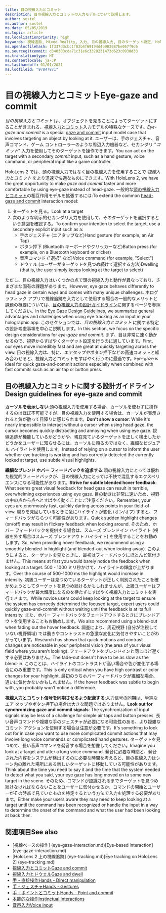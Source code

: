 ```yaml
---
title: 目の視線入力とコミット
description: 目の視線入力とコミットの入力モデルについて説明します。
author: sostel
ms.author: sostel
ms.date: 05/05/2019
ms.topic: article
ms.localizationpriority: high
keywords: 視線追跡, Mixed Reality, 入力, 目の視線入力, 目のターゲット設定, HoloLens 2, 視線に基づく選択, Mixed Reality ヘッドセット, Windows Mixed Reality ヘッドセット, 仮想現実ヘッドセット, HoloLens, MRTK, Mixed Reality Toolkit, 視線入力
ms.openlocfilehash: 1f337d3cbc1f82b4f69194d4b903687be067f9d6
ms.sourcegitcommit: d340303cda71c31e6c3320231473d623c0930d33
ms.translationtype: HT
ms.contentlocale: ja-JP
ms.lasthandoff: 01/01/2021
ms.locfileid: "97847871"
---
```

# <a name="eye-gaze-and-commit"></a><span data-ttu-id="38bed-104">目の視線入力とコミット</span><span class="sxs-lookup"><span data-stu-id="38bed-104">Eye-gaze and commit</span></span>

<span data-ttu-id="38bed-105">_目の視線入力とコミット_ は、オブジェクトを見ることによってターゲットにすることが含まれる、[視線入力とコミット](gaze-and-commit.md)入力モデルの特殊なケースです。</span><span class="sxs-lookup"><span data-stu-id="38bed-105">_Eye-gaze and commit_ is a special [gaze and commit](gaze-and-commit.md) input model case that involves targeting an object by looking at it.</span></span> <span data-ttu-id="38bed-106">ユーザーは、手のジェスチャ、音声コマンド、ゲーム コントローラーのような周辺入力機器など、セカンダリ "_コミット_" 入力を使用してそのターゲットを操作できます。</span><span class="sxs-lookup"><span data-stu-id="38bed-106">You can act on the target with a secondary _commit_ input, such as a hand gesture, voice command, or peripheral input like a game controller.</span></span> 

<span data-ttu-id="38bed-107">HoloLens 2 では、頭の視線入力ではなく目の視線入力を使用することで _視線入力とコミット_ をより迅速で快適なものにできます。</span><span class="sxs-lookup"><span data-stu-id="38bed-107">With HoloLens 2, we have the great opportunity to make _gaze and commit_ faster and more comfortable by using eye-gaze instead of head-gaze.</span></span> <span data-ttu-id="38bed-108">一般的な[頭の視線入力とコミット](gaze-and-commit.md)の相互作用モデルを拡張するには:</span><span class="sxs-lookup"><span data-stu-id="38bed-108">To extend the common [head-gaze and commit](gaze-and-commit.md) interaction model:</span></span> 
1. <span data-ttu-id="38bed-109">ターゲットを見る。</span><span class="sxs-lookup"><span data-stu-id="38bed-109">Look at a target</span></span> 
2. <span data-ttu-id="38bed-110">次のような明示的セカンダリ入力を使用して、そのターゲットを選択するという意図を確認する。</span><span class="sxs-lookup"><span data-stu-id="38bed-110">To confirm your intention to select the target, use a secondary explicit input such as a:</span></span>  
   - <span data-ttu-id="38bed-111">手のジェスチャ (エアタップなど)</span><span class="sxs-lookup"><span data-stu-id="38bed-111">Hand gesture (for example, an Air Tap)</span></span>
   - <span data-ttu-id="38bed-112">ボタン押下 (Bluetooth キーボードやクリッカーなど)</span><span class="sxs-lookup"><span data-stu-id="38bed-112">Button press (for example, on a Bluetooth keyboard or clicker)</span></span>
   - <span data-ttu-id="38bed-113">音声コマンド ("選択" など)</span><span class="sxs-lookup"><span data-stu-id="38bed-113">Voice command (for example, "Select")</span></span>
   - <span data-ttu-id="38bed-114">ドウェル (ユーザーがターゲットを見つめ続けて選択する方法)</span><span class="sxs-lookup"><span data-stu-id="38bed-114">Dwelling (that is, the user simply keeps looking at the target to select)</span></span>

<span data-ttu-id="38bed-115">ただし、目の視線入力はいくつかの点で頭の視線入力と動作が異なっており、さまざまな固有の課題があります。</span><span class="sxs-lookup"><span data-stu-id="38bed-115">However, eye gaze behaves differently to head gaze in certain ways and comes with many unique challenges.</span></span> <span data-ttu-id="38bed-116">ホログラフィック アプリで視線追跡を入力として使用する場合の一般的なメリットと課題の概要については、[目の視線入力の設計ガイドライン](eye-tracking.md)に関するページを参照してください。</span><span class="sxs-lookup"><span data-stu-id="38bed-116">In the [Eye Gaze Design Guidelines](eye-tracking.md), we summarize general advantages and challenges when using eye tracking as an input in your holographic app.</span></span> <span data-ttu-id="38bed-117">このセクションでは、_目の視線入力とコミット_ に関する特定の設計考慮事項を中心に説明します。</span><span class="sxs-lookup"><span data-stu-id="38bed-117">In this section, we focus on the specific design considerations for _eye-gaze and commit_.</span></span>
<span data-ttu-id="38bed-118">まず、目は非常に速く動かせるので、視界からすばやくターゲット設定を行うのに適しています。</span><span class="sxs-lookup"><span data-stu-id="38bed-118">First, our eyes move incredibly fast and are great at quickly targeting across the view.</span></span> <span data-ttu-id="38bed-119">目の視線入力は、特に、エアタップやボタン押下などの高速コミットと組み合わせると、視線入力とコミットをすばやく行うのに最適です。</span><span class="sxs-lookup"><span data-stu-id="38bed-119">Eye-gaze is ideal for quick gaze-and-commit actions especially when combined with fast commits such as an air tap or button press.</span></span>
   
## <a name="design-guidelines-for-eye-gaze-and-commit"></a><span data-ttu-id="38bed-120">目の視線入力とコミットに関する設計ガイドライン</span><span class="sxs-lookup"><span data-stu-id="38bed-120">Design guidelines for eye-gaze and commit</span></span>

<span data-ttu-id="38bed-121">**カーソルを表示しない**:頭の視線入力を使用する場合、カーソルを使わずに操作するのはほぼ不可能ですが、目の視線入力を使用する場合は、カーソルが表示されると気が散って目障りに感じられます。</span><span class="sxs-lookup"><span data-stu-id="38bed-121">**Don't show a cursor**: While it's nearly impossible to interact without a cursor when using head gaze, the cursor becomes quickly distracting and annoying when using eye gaze.</span></span> <span data-ttu-id="38bed-122">視線追跡が機能しているかどうかや、現在見ているターゲットを正しく検出したかどうかをユーザーに知らせるには、カーソルに頼るのではなく、繊細なビジュアル ハイライトを使用します。</span><span class="sxs-lookup"><span data-stu-id="38bed-122">Instead of relying on a cursor to inform the user whether eye tracking is working and has correctly detected the currently looked at target, use subtle visual highlights.</span></span>

<span data-ttu-id="38bed-123">**繊細なブレンド ホバー フィードバックを追求する**:頭の視線入力にとっては優れた視覚的フィードバックが、目の視線入力にとっては不快で混乱するエクスペリエンスになる可能性があります。</span><span class="sxs-lookup"><span data-stu-id="38bed-123">**Strive for subtle blended hover feedback**: What seems great visual feedback for head gaze can result in terrible, overwhelming experiences using eye gaze.</span></span> <span data-ttu-id="38bed-124">目の動きは非常に速いため、視野の中の点から点へとすばやく動くことにご注意ください。</span><span class="sxs-lookup"><span data-stu-id="38bed-124">Remember, your eyes are enormously fast, quickly darting across points in your field-of-view.</span></span> <span data-ttu-id="38bed-125">周りを見回しているときに急にハイライトが変化 (オン/オフ) すると、フィードバックがちらつく可能性があります。</span><span class="sxs-lookup"><span data-stu-id="38bed-125">Quick sudden highlight changes (on/off) may result in flickery feedback when looking around.</span></span> <span data-ttu-id="38bed-126">そのため、ホバー フィードバックを提供する場合は、スムーズ ブレンドイン ハイライト (視線を外す場合はスムーズ ブレンドアウト ハイライト) を使用することをお勧めします。</span><span class="sxs-lookup"><span data-stu-id="38bed-126">So, when providing hover feedback, we recommend using a smoothly blended-in highlight (and blended-out when looking away).</span></span> <span data-ttu-id="38bed-127">このようにすると、ターゲットを見たときに、最初はフィードバックにほとんど気付きません。</span><span class="sxs-lookup"><span data-stu-id="38bed-127">This means at first you would barely notice the feedback when looking at a target.</span></span> <span data-ttu-id="38bed-128">500 - 1000 ミリ秒かけて、ハイライトの輝度が上がります。</span><span class="sxs-lookup"><span data-stu-id="38bed-128">Over the course of 500-1000 ms the highlight would increase in intensity.</span></span> <span data-ttu-id="38bed-129">初級ユーザーは見つめているターゲットが正しく判別されたことを確かめようとしてターゲットを見つめ続けるかもしれませんが、上級ユーザーはフィードバックが最大輝度になるのを待たずにすばやく視線入力とコミットを実行できます。</span><span class="sxs-lookup"><span data-stu-id="38bed-129">While novice users could keep looking at the target to ensure the system has correctly determined the focused target, expert users could quickly gaze-and-commit without waiting until the feedback is at its full intensity.</span></span> <span data-ttu-id="38bed-130">また、ホバー フィードバックをフェードアウトするときにブレンドアウトを使用することもお勧めします。</span><span class="sxs-lookup"><span data-stu-id="38bed-130">We also recommend using a blend-out when fading out the hover feedback.</span></span> <span data-ttu-id="38bed-131">調査により、周辺視野 (自分が注視していない視野領域) では動きやコントラストの急激な変化に気付きやすいことがわかっています。</span><span class="sxs-lookup"><span data-stu-id="38bed-131">Research has shown that quick motions and contrast changes are noticeable in your peripheral vision (the area of your visual field where you aren't looking).</span></span>
<span data-ttu-id="38bed-132">フェードアウトをブレンドインと同じほど遅くする必要はありません。</span><span class="sxs-lookup"><span data-stu-id="38bed-132">The fade-out doesn't have to be as slow as the blend-in.</span></span> <span data-ttu-id="38bed-133">このことは、ハイライトのコントラストが高い場合や色が変化する場合にのみ重要です。</span><span class="sxs-lookup"><span data-stu-id="38bed-133">This is only critical when you have high contrast or color changes for your highlight.</span></span> <span data-ttu-id="38bed-134">最初のうちホバー フィードバックが繊細な場合、違いに気付かないかもしれません。</span><span class="sxs-lookup"><span data-stu-id="38bed-134">If the hover feedback was subtle to begin with, you probably won't notice a difference.</span></span>

<span data-ttu-id="38bed-135">**視線入力とコミット信号を同期させるよう配慮する**:入力信号の同期は、単純なエア タップやボタン押下の場合は大きな問題ではありません。</span><span class="sxs-lookup"><span data-stu-id="38bed-135">**Look out for synchronizing gaze and commit signals**: The synchronization of input signals may be less of a challenge for simple air taps and button presses.</span></span> <span data-ttu-id="38bed-136">長い音声コマンドや複雑な手のジェスチャが必要になる可能性のある、より複雑なコミット アクションを使用する場合は注意が必要です。</span><span class="sxs-lookup"><span data-stu-id="38bed-136">It's something to look out for in case you want to use more complicated commit actions that may involve long voice commands or complicated hand gestures.</span></span> <span data-ttu-id="38bed-137">ターゲットを見つめて、長い音声コマンドを発音する場合を想像してください。</span><span class="sxs-lookup"><span data-stu-id="38bed-137">Imagine you look at a target and utter a long voice command.</span></span> <span data-ttu-id="38bed-138">発音に必要な時間と、発音された内容をシステムが検出するのに必要な時間を考えると、目の視線入力はシーン内の離れた場所にある新しいターゲットに移動している可能性があります。</span><span class="sxs-lookup"><span data-stu-id="38bed-138">Think about the time you need to say it and the time that the system needed to detect what you said, your eye gaze has long moved on to some new target in the scene.</span></span> <span data-ttu-id="38bed-139">そのため、コマンドが認識されるまでターゲットを見つめ続けなければならないことをユーザーに気付かせるか、コマンドの開始とユーザーがその時点で見ていたものを特定するという方法で入力を処理する必要があります。</span><span class="sxs-lookup"><span data-stu-id="38bed-139">Either make your users aware they may need to keep looking at a target until the command has been recognized or handle the input in a way to determine the onset of the command and what the user had been looking at back then.</span></span>

## <a name="see-also"></a><span data-ttu-id="38bed-140">関連項目</span><span class="sxs-lookup"><span data-stu-id="38bed-140">See also</span></span>

* <span data-ttu-id="38bed-141">[視線ベースの操作] (eye-gaze-interaction.md)</span><span class="sxs-lookup"><span data-stu-id="38bed-141">[Eye-based interaction] (eye-gaze-interaction.md)</span></span>
* <span data-ttu-id="38bed-142">[HoloLens 2 上の視線追跡] (eye-tracking.md)</span><span class="sxs-lookup"><span data-stu-id="38bed-142">[Eye tracking on HoloLens 2] (eye-tracking.md)</span></span>
* [<span data-ttu-id="38bed-143">視線入力とコミット</span><span class="sxs-lookup"><span data-stu-id="38bed-143">Gaze and commit</span></span>](gaze-and-commit.md)
* [<span data-ttu-id="38bed-144">視線入力とドウェル</span><span class="sxs-lookup"><span data-stu-id="38bed-144">Gaze and dwell</span></span>](gaze-and-dwell.md)
* [<span data-ttu-id="38bed-145">手 - 直接操作</span><span class="sxs-lookup"><span data-stu-id="38bed-145">Hands - Direct manipulation</span></span>](direct-manipulation.md)
* [<span data-ttu-id="38bed-146">手 - ジェスチャ</span><span class="sxs-lookup"><span data-stu-id="38bed-146">Hands - Gestures</span></span>](gaze-and-commit.md#composite-gestures)
* [<span data-ttu-id="38bed-147">手 - ポイントとコミット</span><span class="sxs-lookup"><span data-stu-id="38bed-147">Hands - Point and commit</span></span>](point-and-commit.md)
* [<span data-ttu-id="38bed-148">本能的な操作</span><span class="sxs-lookup"><span data-stu-id="38bed-148">Instinctual interactions</span></span>](interaction-fundamentals.md)
* [<span data-ttu-id="38bed-149">音声入力</span><span class="sxs-lookup"><span data-stu-id="38bed-149">Voice input</span></span>](voice-input.md)
